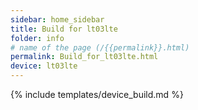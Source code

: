 ```yaml
---
sidebar: home_sidebar
title: Build for lt03lte
folder: info
# name of the page (/{{permalink}}.html)
permalink: Build_for_lt03lte.html
device: lt03lte
---
```

{% include templates/device_build.md %}
